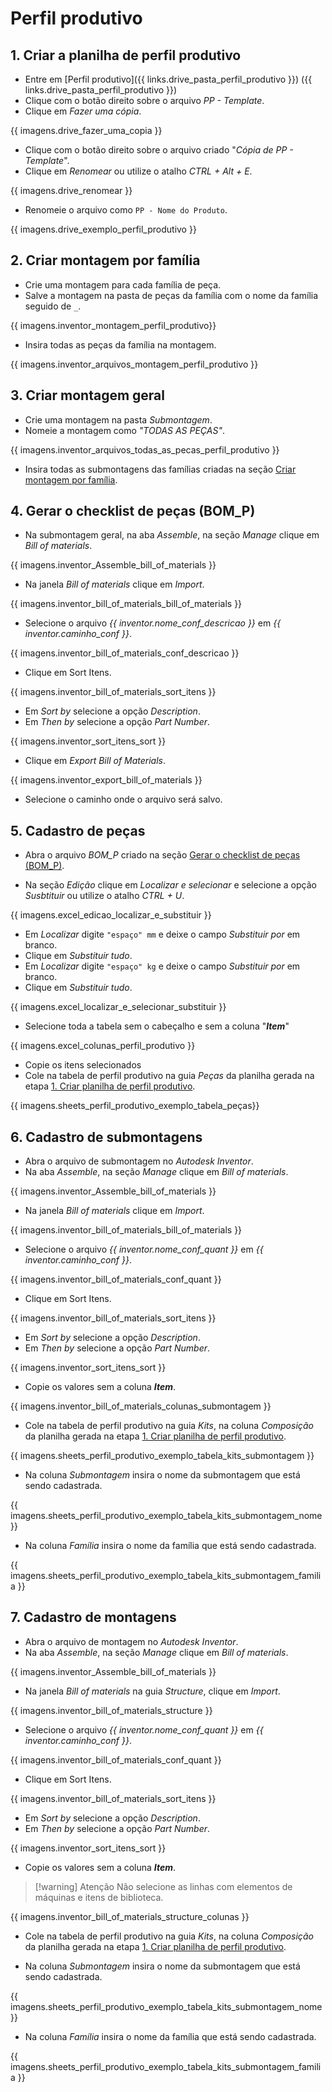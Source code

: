 # Perfil produtivo
## 1. Criar a planilha de perfil produtivo
- Entre em [Perfil produtivo]({{ links.drive_pasta_perfil_produtivo }}) ({{ links.drive_pasta_perfil_produtivo }})
- Clique com o botão direito sobre o arquivo _PP - Template_.
- Clique em _Fazer uma cópia_.

{{ imagens.drive_fazer_uma_copia }}

- Clique com o botão direito sobre o arquivo criado "_Cópia de PP - Template_".
- Clique em _Renomear_ ou utilize o atalho _CTRL + Alt + E_.

{{ imagens.drive_renomear }}

- Renomeie o arquivo como `PP - Nome do Produto`.

{{ imagens.drive_exemplo_perfil_produtivo }}

## 2. Criar montagem por família
- Crie uma montagem para cada família de peça.
- Salve a montagem na pasta de peças da família com o nome da família seguido de `_`.

{{ imagens.inventor_montagem_perfil_produtivo}}

- Insira todas as peças da família na montagem.

{{ imagens.inventor_arquivos_montagem_perfil_produtivo }}

## 3. Criar montagem geral
- Crie uma montagem na pasta _Submontagem_.
- Nomeie a montagem como _"TODAS AS PEÇAS"_.

{{ imagens.inventor_arquivos_todas_as_pecas_perfil_produtivo }}

- Insira todas as submontagens das famílias criadas na seção [Criar montagem por família](#criar-montagem-por-família).

## 4. Gerar o checklist de peças (BOM_P)
- Na submontagem geral, na aba _Assemble_, na seção _Manage_ clique em _Bill of materials_.

{{ imagens.inventor_Assemble_bill_of_materials }}

- Na janela _Bill of materials_ clique em _Import_.

{{ imagens.inventor_bill_of_materials_bill_of_materials }}

- Selecione o arquivo _{{ inventor.nome_conf_descricao }}_ em _{{ inventor.caminho_conf }}_.

{{ imagens.inventor_bill_of_materials_conf_descricao }}

- Clique em Sort Itens.

{{ imagens.inventor_bill_of_materials_sort_itens }}

- Em _Sort by_ selecione a opção _Description_.
- Em _Then by_ selecione a opção _Part Number_.

{{ imagens.inventor_sort_itens_sort }}

- Clique em _Export Bill of Materials_.

{{ imagens.inventor_export_bill_of_materials }}

- Selecione o caminho onde o arquivo será salvo.

## 5. Cadastro de peças
- Abra o arquivo _BOM_P_ criado na seção [Gerar o checklist de peças (BOM_P)](#gerar-o-checklist-de-peças-bom_p).

- Na seção _Edição_ clique em _Localizar e selecionar_ e selecione a opção _Susbtituir_ ou utilize o atalho _CTRL + U_.

{{ imagens.excel_edicao_localizar_e_substituir }}

- Em _Localizar_ digite `"espaço" mm` e deixe o campo _Substituir por_ em branco.
- Clique em _Substituir tudo_.
- Em _Localizar_ digite `"espaço" kg` e deixe o campo _Substituir por_ em branco.
- Clique em _Substituir tudo_.

{{ imagens.excel_localizar_e_selecionar_substituir }}

- Selecione toda a tabela sem o cabeçalho e sem a coluna "**_Item_**"

{{ imagens.excel_colunas_perfil_produtivo }}

- Copie os itens selecionados
- Cole na tabela de perfil produtivo na guia _Peças_ da planilha gerada na etapa [1. Criar planilha de perfil produtivo](#1-criar-a-planilha-de-perfil-produtivo).

{{ imagens.sheets_perfil_produtivo_exemplo_tabela_peças}}

## 6. Cadastro de submontagens
- Abra o arquivo de submontagem no _Autodesk Inventor_. 
- Na aba _Assemble_, na seção _Manage_ clique em _Bill of materials_.

{{ imagens.inventor_Assemble_bill_of_materials }}

- Na janela _Bill of materials_ clique em _Import_.

{{ imagens.inventor_bill_of_materials_bill_of_materials }}

- Selecione o arquivo _{{ inventor.nome_conf_quant }}_ em _{{ inventor.caminho_conf }}_.

{{ imagens.inventor_bill_of_materials_conf_quant }}

- Clique em Sort Itens.

{{ imagens.inventor_bill_of_materials_sort_itens }}

- Em _Sort by_ selecione a opção _Description_.
- Em _Then by_ selecione a opção _Part Number_.

{{ imagens.inventor_sort_itens_sort }}

- Copie os valores sem a coluna **_Item_**.

{{ imagens.inventor_bill_of_materials_colunas_submontagem }}

- Cole na tabela de perfil produtivo na guia _Kits_, na coluna _Composição_ da planilha gerada na etapa [1. Criar planilha de perfil produtivo](#1-criar-a-planilha-de-perfil-produtivo).

{{ imagens.sheets_perfil_produtivo_exemplo_tabela_kits_submontagem }}

- Na coluna _Submontagem_ insira o nome da submontagem que está sendo cadastrada.

{{ imagens.sheets_perfil_produtivo_exemplo_tabela_kits_submontagem_nome }}

- Na coluna _Família_ insira o nome da família que está sendo cadastrada.

{{ imagens.sheets_perfil_produtivo_exemplo_tabela_kits_submontagem_familia }}

## 7. Cadastro de montagens
- Abra o arquivo de montagem no _Autodesk Inventor_. 
- Na aba _Assemble_, na seção _Manage_ clique em _Bill of materials_.

{{ imagens.inventor_Assemble_bill_of_materials }}

- Na janela _Bill of materials_ na guia _Structure_, clique em _Import_.

{{ imagens.inventor_bill_of_materials_structure }}

- Selecione o arquivo _{{ inventor.nome_conf_quant }}_ em _{{ inventor.caminho_conf }}_.

{{ imagens.inventor_bill_of_materials_conf_quant }}

- Clique em Sort Itens.

{{ imagens.inventor_bill_of_materials_sort_itens }}

- Em _Sort by_ selecione a opção _Description_.
- Em _Then by_ selecione a opção _Part Number_.

{{ imagens.inventor_sort_itens_sort }}

- Copie os valores sem a coluna **_Item_**.

>[!warning] Atenção
> Não selecione as linhas com elementos de máquinas e itens de biblioteca.

{{ imagens.inventor_bill_of_materials_structure_colunas }}

- Cole na tabela de perfil produtivo na guia _Kits_, na coluna _Composição_ da planilha gerada na etapa [1. Criar planilha de perfil produtivo](#1-criar-a-planilha-de-perfil-produtivo).

- Na coluna _Submontagem_ insira o nome da submontagem que está sendo cadastrada.

{{ imagens.sheets_perfil_produtivo_exemplo_tabela_kits_submontagem_nome }}

- Na coluna _Família_ insira o nome da família que está sendo cadastrada.

{{ imagens.sheets_perfil_produtivo_exemplo_tabela_kits_submontagem_familia }}